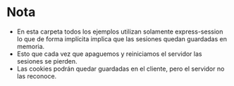 # Nota
- En esta carpeta todos los ejemplos utilizan solamente express-session lo que de forma implícita implica que las sesiones quedan guardadas en memoria.
- Esto que cada vez que apaguemos y reiniciamos el servidor las sesiones se pierden. 
- Las cookies podrán quedar guardadas en el cliente, pero el servidor no las reconoce.
